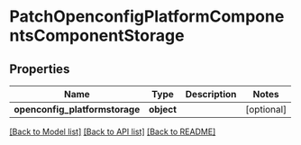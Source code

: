 # PatchOpenconfigPlatformComponentsComponentStorage

## Properties
Name | Type | Description | Notes
------------ | ------------- | ------------- | -------------
**openconfig_platformstorage** | **object** |  | [optional] 

[[Back to Model list]](../README.md#documentation-for-models) [[Back to API list]](../README.md#documentation-for-api-endpoints) [[Back to README]](../README.md)


